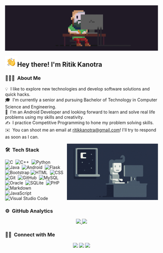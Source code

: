 ![Ritik Kanotra Banner](./assets/programmer-banner.jpg)

<img alt="Night Coding" src="./assets/Hand-Wave.gif" width='40' align="left"/><h2>Hey there! I'm Ritik Kanotra</h2>

<!--  👋 &nbsp;Hey there! I'm Aditya -->

### 👨🏻‍💻 &nbsp;About Me

💡 &nbsp;I like to explore new technologies and develop software solutions and quick hacks.\
🎓 &nbsp;I'm currently a senior and pursuing Bachelor of Technology in Computer Science and Engineering.\
🌱 &nbsp;I'm an Android Developer and looking forward to learn and solve real life problems using my skills and creativity.\
✍️ &nbsp;I practice Competitive Programming to hone my problem solving skills.\
✉️ &nbsp;You can shoot me an email at ritikkanotra@gmail.com! I'll try to respond as soon as I can.
<!-- 👦 &nbsp;Please have a look at my [Portflio](https://www.ritikkanotra.me) for more details about me.\
📄 &nbsp;Please have a look at my [Résumé](https://urlf.in/ritikkanotra_resume) for more details about me. I'm open to feedback and suggestions! -->

<img alt="Night Coding" src="./assets/Night-Coding.gif" align="right"/>

### 🛠 &nbsp;Tech Stack

![C](https://img.shields.io/badge/-C-05122A?style=flat&logo=C&logoColor=A8B9CC)&nbsp;
![C++](https://img.shields.io/badge/-C++-05122A?style=flat&logo=C%2B%2B&logoColor=00599C)&nbsp;
![Python](https://img.shields.io/badge/-Python-05122A?style=flat&logo=python)&nbsp;
![Java](https://img.shields.io/badge/-Java-05122A?style=flat&logo=Java&logoColor=FFA518)&nbsp;
![Android](https://img.shields.io/badge/-Android-05122A?style=flat&logo=Android)&nbsp;
![Flask](https://img.shields.io/badge/-Flask-05122A?style=flat&logo=flask)&nbsp;\
![Bootstrap](https://img.shields.io/badge/-Bootstrap-05122A?style=flat&logo=bootstrap&logoColor=563D7C)
![HTML](https://img.shields.io/badge/-HTML-05122A?style=flat&logo=HTML5)&nbsp;
![CSS](https://img.shields.io/badge/-CSS-05122A?style=flat&logo=CSS3&logoColor=1572B6)&nbsp;
![Git](https://img.shields.io/badge/-Git-05122A?style=flat&logo=git)&nbsp;
![GitHub](https://img.shields.io/badge/-GitHub-05122A?style=flat&logo=github)&nbsp;
![MySQL](https://img.shields.io/badge/-MySQL-05122A?style=flat&logo=Mysql)&nbsp;\
![Oracle](https://img.shields.io/badge/-Oracle-05122A?style=flat&logo=Oracle)&nbsp;
![SQLite](https://img.shields.io/badge/-SQLite-05122A?style=flat&logo=Sqlite)&nbsp;
![PHP](https://img.shields.io/badge/-PHP-05122A?style=flat&logo=Php)&nbsp;
![Markdown](https://img.shields.io/badge/-Markdown-05122A?style=flat&logo=markdown)\
![JavaScript](https://img.shields.io/badge/-JavaScript-05122A?style=flat&logo=javascript)&nbsp;
![Visual Studio Code](https://img.shields.io/badge/-Visual%20Studio%20Code-05122A?style=flat&logo=visual-studio-code&logoColor=007ACC)&nbsp;

### ⚙️ &nbsp;GitHub Analytics

<p align="center">
<a href="https://github.com/ritikkanotra">
  <img height="180em" src="https://github-readme-stats-eight-theta.vercel.app/api?username=ritikkanotra&show_icons=true&theme=algolia&include_all_commits=true&count_private=true"/>
  <img height="180em" src="https://github-readme-stats-eight-theta.vercel.app/api/top-langs/?username=ritikkanotra&layout=compact&langs_count=8&theme=algolia"/>
</a>
</p>

### 🤝🏻 &nbsp;Connect with Me

<p align="center">
<!-- <a href="https://www.ritikkanotra.me"><img src="https://img.shields.io/badge/-ritikkanotra.me-3423A6?style=flat&logo=Google-Chrome&logoColor=white"/></a> -->
<a href="https://linkedin.com/in/ritikkanotra"><img src="https://img.shields.io/badge/-Ritik%20Kanotra-0077B5?style=flat&logo=Linkedin&logoColor=white"/></a>
<a href="mailto:ritikkanotra@gmail.com"><img src="https://img.shields.io/badge/-ritikkanotra@gmail.com-D14836?style=flat&logo=Gmail&logoColor=white"/></a>
<!-- <a href="https://instagram.com/ritikkanotra_"><img src="https://img.shields.io/badge/-@ritikkanotra-E4405F?style=flat&logo=Instagram&logoColor=white"/></a> -->
<!-- <a href="https://facebook.com/ritikkanotra"><img src="https://img.shields.io/badge/-@ritikkanotra-1877F2?style=flat&logo=Facebook&logoColor=white"/></a> -->
<a href="https://twitter.com/ritikkanotra"><img src="https://img.shields.io/badge/-@ritikkanotra-1DA1F2?style=flat&logo=Twitter&logoColor=white"/></a>
</p>
